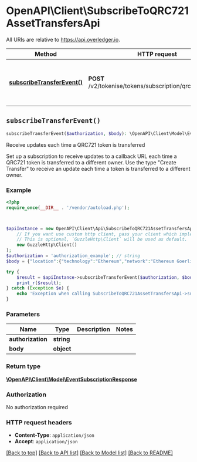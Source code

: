 # OpenAPI\Client\SubscribeToQRC721AssetTransfersApi

All URIs are relative to https://api.overledger.io.

Method | HTTP request | Description
------------- | ------------- | -------------
[**subscribeTransferEvent()**](SubscribeToQRC721AssetTransfersApi.md#subscribeTransferEvent) | **POST** /v2/tokenise/tokens/subscription/qrc721/transfer | Receive updates each time a QRC721 token is transferred


## `subscribeTransferEvent()`

```php
subscribeTransferEvent($authorization, $body): \OpenAPI\Client\Model\EventSubscriptionResponse
```

Receive updates each time a QRC721 token is transferred

Set up a subscription to receive updates to a callback URL each time a QRC721 token is transferred to a different owner. Use the type \"Create Transfer\" to receive an update each time a token is transferred to a different owner.

### Example

```php
<?php
require_once(__DIR__ . '/vendor/autoload.php');



$apiInstance = new OpenAPI\Client\Api\SubscribeToQRC721AssetTransfersApi(
    // If you want use custom http client, pass your client which implements `GuzzleHttp\ClientInterface`.
    // This is optional, `GuzzleHttp\Client` will be used as default.
    new GuzzleHttp\Client()
);
$authorization = 'authorization_example'; // string
$body = {"location":{"technology":"Ethereum","network":"Ethereum Goerli Testnet"},"callbackUrl":"https://eo2vmypzncjgeoi.m.pipedream.net","type":"Create Transfer","requestDetails":{"tokenName":"QNTNS"}}; // object

try {
    $result = $apiInstance->subscribeTransferEvent($authorization, $body);
    print_r($result);
} catch (Exception $e) {
    echo 'Exception when calling SubscribeToQRC721AssetTransfersApi->subscribeTransferEvent: ', $e->getMessage(), PHP_EOL;
}
```

### Parameters

Name | Type | Description  | Notes
------------- | ------------- | ------------- | -------------
 **authorization** | **string**|  |
 **body** | **object**|  |

### Return type

[**\OpenAPI\Client\Model\EventSubscriptionResponse**](../Model/EventSubscriptionResponse.md)

### Authorization

No authorization required

### HTTP request headers

- **Content-Type**: `application/json`
- **Accept**: `application/json`

[[Back to top]](#) [[Back to API list]](../../README.md#endpoints)
[[Back to Model list]](../../README.md#models)
[[Back to README]](../../README.md)
